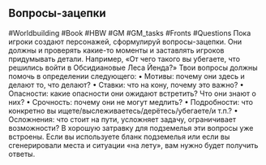 ## Вопросы-зацепки

#Worldbuilding #Book #HBW #GM #GM_tasks #Fronts #Questions 
Пока игроки создают персонажей, сформулируй вопросы-зацепки. Они должны и проверять какие-то моменты и заставлять игроков придумывать детали. Например, «От чего такого вы убегаете, что решились войти в Обсидиановые Леса Йенда?» 
Твои вопросы должны помочь в определении следующего: 
• Мотивы: почему они здесь и делают то, что делают? 
• Ставки: что на кону, почему это важно? 
• Опасности: какие опасности они ожидают встретить? Что они знают о них? 
• Срочность: почему они не могут медлить? 
• Подробности: что конкретно вы ищете/выслеживаетесь/дерётесь/убегаете/и т.п.? 
• Осложнения: что стоит на пути, усложняет задачу, ограничивает возможности? В хорошую затравку для подземелья эти вопросы уже встроены. Если вы используете бланк подземелья или если вы сгенерировали места и ситуации «на лету», вам нужно будет получить ответы.